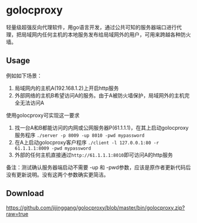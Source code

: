 golocproxy
==========
轻量级超强反向代理软件，用go语言开发，通过公共可知的服务器端口进行代理，把局域网内任何主机的本地服务发布给局域网外的用户，可用来跨越各种防火墙。

Usage
-----

例如如下场景：

1. 局域网内的主机A(192.168.1.2)上开启http服务
2. 外部网络的主机B希望访问A的服务。由于A被防火墙保护，局域网外的主机完全无法访问A

使用golocproxy可实现这一要求

1. 找一台A和B都能访问的内网或公网服务器P(61.1.1.1)，在其上启动golocproxy服务程序 `./server -p 8009 -up 8010 -pwd mypassword`
2. 在A上启动golocproxy客户程序 `./client -l 127.0.0.1:80 -r 61.1.1.1:8009 -pwd mypassword`
3. 外部的任何主机直接通过`http://61.1.1.1:8010`即可访问A的http服务

备注：测试确认服务器端启动不需要 -up 和 -pwd参数，应该是原作者更新代码后没有更新说明。没有这两个参数确实更简洁。


Download
--------
<https://github.com/jijinggang/golocproxy/blob/master/bin/golocproxy.zip?raw=true>
